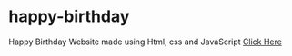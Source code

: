 # happy-birthday
Happy Birthday Website made using Html, css and JavaScript
<a href="https://programmerTripti.me/happy-birthday/?name=Ayush" target="blank">Click Here</a>
